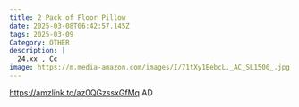 ```yaml
---
title: 2 Pack of Floor Pillow
date: 2025-03-08T06:42:57.145Z
tags: 2025-03-09
Category: OTHER
description: |
  24.xx , Cc
image: https://m.media-amazon.com/images/I/71tXy1EebcL._AC_SL1500_.jpg
---
```

https://amzlink.to/az0QGzssxGfMq   AD